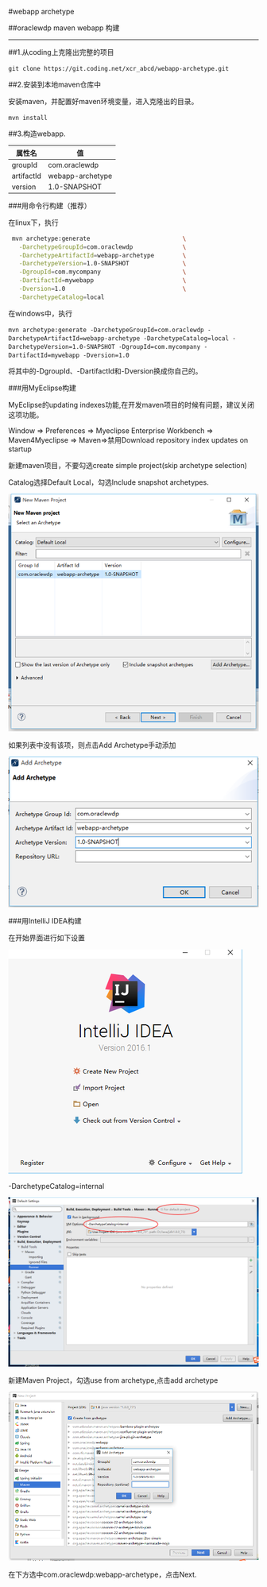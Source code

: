 #webapp archetype

##oraclewdp maven webapp 构建

---


##1.从coding上克隆出完整的项目

`git clone https://git.coding.net/xcr_abcd/webapp-archetype.git`

##2.安装到本地maven仓库中

安装maven，并配置好maven环境变量，进入克隆出的目录。

`mvn install`

##3.构造webapp.


|   属性名  |  值  |
|---|---|
|   groupId |   com.oraclewdp   |
|   artifactId  |   webapp-archetype    |
|   version |   1.0-SNAPSHOT    |


###用命令行构建（推荐）

在linux下，执行

```bash
 mvn archetype:generate                          \
   -DarchetypeGroupId=com.oraclewdp              \
   -DarchetypeArtifactId=webapp-archetype        \
   -DarchetypeVersion=1.0-SNAPSHOT               \
   -DgroupId=com.mycompany                       \
   -DartifactId=mywebapp                         \
   -Dversion=1.0                                 \
   -DarchetypeCatalog=local
```

在windows中，执行  

`mvn archetype:generate -DarchetypeGroupId=com.oraclewdp -DarchetypeArtifactId=webapp-archetype -DarchetypeCatalog=local -DarchetypeVersion=1.0-SNAPSHOT -DgroupId=com.mycompany -DartifactId=mywebapp -Dversion=1.0`  

将其中的-DgroupId、-DartifactId和-Dversion换成你自己的。

###用MyEclipse构建

MyEclipse的updating indexes功能,在开发maven项目的时候有问题，建议关闭这项功能。

Window => Preferences => Myeclipse Enterprise Workbench => Maven4Myeclipse => Maven=>禁用Download repository index updates on startup

新建maven项目，不要勾选create simple project(skip archetype selection)

Catalog选择Default Local，勾选Include snapshot archetypes.

![用MyEclipse构建](images/3.png)

如果列表中没有该项，则点击Add Archetype手动添加

![用MyEclipse构建](images/4.png)

###用IntelliJ IDEA构建

在开始界面进行如下设置


![用MIntelliJ IDEA构建](images/1.png)

-DarchetypeCatalog=internal  

![用MIntelliJ IDEA构建](images/2.png)

新建Maven Project，勾选use from archetype,点击add archetype

![用MIntelliJ IDEA构建](images/5.png)

在下方选中com.oraclewdp:webapp-archetype，点击Next.